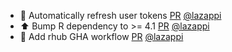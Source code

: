 - 🚸 Automatically refresh user tokens [PR](https://github.com/laminlabs/laminr/pull/145) [@lazappi](https://github.com/lazappi)
- ⬆️ Bump R dependency to >= 4.1 [PR](https://github.com/laminlabs/laminr/pull/142) [@lazappi](https://github.com/lazappi)
- 👷 Add rhub GHA workflow [PR](https://github.com/laminlabs/laminr/pull/141) [@lazappi](https://github.com/lazappi)
